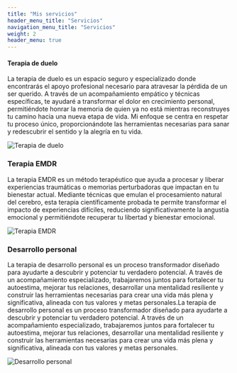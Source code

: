 ```yaml
---
title: "Mis servicios"
header_menu_title: "Servicios"
navigation_menu_title: "Servicios"
weight: 2
header_menu: true
---
```


#### Terapia de duelo

La terapia de duelo es un espacio seguro y especializado donde encontrarás el apoyo profesional necesario para atravesar la pérdida de un ser querido. A través de un acompañamiento empático y técnicas específicas, te ayudaré a transformar el dolor en crecimiento personal, permitiéndote honrar la memoria de quien ya no está mientras reconstruyes tu camino hacia una nueva etapa de vida. Mi enfoque se centra en respetar tu proceso único, proporcionándote las herramientas necesarias para sanar y redescubrir el sentido y la alegría en tu vida.

![Terapia de duelo](images/duelo.jpg)

### Terapia EMDR

La terapia EMDR es un método terapéutico que ayuda a procesar y liberar experiencias traumáticas o memorias perturbadoras que impactan en tu bienestar actual. Mediante técnicas que emulan el procesamiento natural del cerebro, esta terapia científicamente probada te permite transformar el impacto de experiencias difíciles, reduciendo significativamente la angustia emocional y permitiéndote recuperar tu libertad y bienestar emocional.

![Terapia EMDR](images/felicidad.jpg)

### Desarrollo personal

La terapia de desarrollo personal es un proceso transformador diseñado para ayudarte a descubrir y potenciar tu verdadero potencial. A través de un acompañamiento especializado, trabajaremos juntos para fortalecer tu autoestima, mejorar tus relaciones, desarrollar una mentalidad resiliente y construir las herramientas necesarias para crear una vida más plena y significativa, alineada con tus valores y metas personales.La terapia de desarrollo personal es un proceso transformador diseñado para ayudarte a descubrir y potenciar tu verdadero potencial. A través de un acompañamiento especializado, trabajaremos juntos para fortalecer tu autoestima, mejorar tus relaciones, desarrollar una mentalidad resiliente y construir las herramientas necesarias para crear una vida más plena y significativa, alineada con tus valores y metas personales.

![Desarrollo personal](images/desarrollopersonal.jpg)
